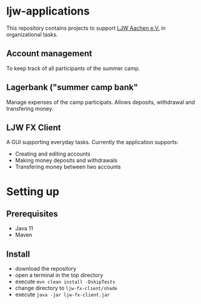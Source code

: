 # ljw-applications

This repository contains projects to support [LJW Aachen e.V.](http://ljw-aachen.de/) in organizational tasks. 

## Account management
To keep track of all participants of the summer camp.

## Lagerbank ("summer camp bank"
Manage expenses of the camp participats. Allows deposits, withdrawal and transfering money.

## LJW FX Client
A GUI supporting everyday tasks. Currently the application supports:
- Creating and editing accounts
- Making money deposits and withdrawals 
- Transfering money between two accounts

# Setting up
## Prerequisites
- Java 11
- Maven
## Install
- download the repository
- open a terminal in the top directory
- execute `mvn clean install -DskipTests`
- change directory to `ljw-fx-client/shade`
- execute `java -jar ljw-fx-client.jar`


